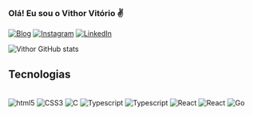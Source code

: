 ### Olá! Eu sou o Vithor Vitório ✌️
[![Blog](https://img.shields.io/badge/dev.to-0A0A0A?style=for-the-badge&logo=dev.to&logoColor=white)](https://vithor.vercel.app)
[![Instagram](https://img.shields.io/badge/Instagram-%23E4405F.svg?style=for-the-badge&logo=Instagram&logoColor=white)](https://www.instagram.com/vithor_vitorio/)
[![LinkedIn](https://img.shields.io/badge/linkedin-%230077B5.svg?style=for-the-badge&logo=linkedin&logoColor=white)](https://www.linkedin.com/in/vithor-vit%C3%B3rio-63887b2a6)


![Vithor GitHub stats](https://github-readme-stats.vercel.app/api?username=Vithor-Jr&show_icons=true&theme=tokyonight)

## Tecnologias

<div style="display: inline_block"><br/>
	<img
		align="center"
		alt="html5"
		src="https://img.shields.io/badge/html5-%23E34F26.svg?style=for-the-badge&logo=html5&logoColor=white"
	/>
	<img
		align="center"
		alt="CSS3"
		src="https://img.shields.io/badge/css3-%231572B6.svg?style=for-the-badge&logo=css3&logoColor=white"
	/>
	<img
		align="center"
		alt="C"
		src="https://img.shields.io/badge/c-%2300599C.svg?style=for-the-badge&logo=c&logoColor=white"
	/>
	<img
		align="center"
		alt="Typescript"
		src="https://img.shields.io/badge/typescript-%23007ACC.svg?style=for-the-badge&logo=typescript&logoColor=white"
	/>
	<img
		align="center"
		alt="Typescript"
		src="https://img.shields.io/badge/javascript-%23323330.svg?style=for-the-badge&logo=javascript&logoColor=%23F7DF1E"
	/>
	<img
		align="center"
		alt="React"
		src="https://img.shields.io/badge/react-%2320232a.svg?style=for-the-badge&logo=react&logoColor=%2361DAFB"
	/>
	<img
		align="center"
		alt="React"
		src="https://img.shields.io/badge/react_native-%2320232a.svg?style=for-the-badge&logo=react&logoColor=%2361DAFB"
	/>
	<img
		align="center"
		alt="Go"
		src="https://img.shields.io/badge/go-%2300ADD8.svg?style=for-the-badge&logo=go&logoColor=white"
	/>
</div>
